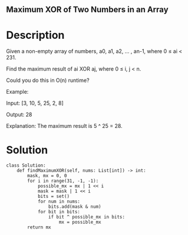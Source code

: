 Maximum XOR of Two Numbers in an Array
---

# Description
Given a non-empty array of numbers, a0, a1, a2, … , an-1, where 0 ≤ ai < 231.

Find the maximum result of ai XOR aj, where 0 ≤ i, j < n.

Could you do this in O(n) runtime?

Example:

Input: [3, 10, 5, 25, 2, 8]

Output: 28

Explanation: The maximum result is 5 ^ 25 = 28.

# Solution
```python3
class Solution:
    def findMaximumXOR(self, nums: List[int]) -> int:
        mask, mx = 0, 0
        for i in range(31, -1, -1):
            possible_mx = mx | 1 << i
            mask = mask | 1 << i
            bits = set()
            for num in nums:
                bits.add(mask & num)
            for bit in bits:
                if bit ^ possible_mx in bits:
                    mx = possible_mx
        return mx
```
